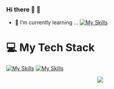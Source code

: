 ### Hi there 👋 🤖
- 🌱 I’m currently learning ... [![My Skills](https://skillicons.dev/icons?i=hibernate,spring&theme=light)](https://skillicons.dev)
# 💻 My Tech Stack
[![My Skills](https://skillicons.dev/icons?i=java,,c,cpp,mysql&theme=light)](https://skillicons.dev)
[![My Skills](https://skillicons.dev/icons?i=js,html,css)](https://skillicons.dev)

<p align="center">
  <a href="https://skillicons.dev">
    <img src="https://skillicons.dev/icons?i=git,kubernetes,docker,c,vim" />
  </a>
</p>
<!--
**pavanreddy278/pavanreddy278** is a ✨ _special_ ✨ repository because its `README.md` (this file) appears on your GitHub profile.

Here are some ideas to get you started:
[![My Skills](https://skillicons.dev/icons?i=aws,gcp,azure,react,vue,flutter&perline=3)](https://skillicons.dev)
[![My Skills](https://skillicons.dev/icons?i=js,html,css,wasm)](https://skillicons.dev)
- 🔭 I’m currently working on ...
- 🌱 I’m currently learning ...
- 👯 I’m looking to collaborate on ...
- 🤔 I’m looking for help with ...
- 💬 Ask me about ...
- 📫 How to reach me: ...
- 😄 Pronouns: ...
- ⚡ Fun fact: ...
-->
